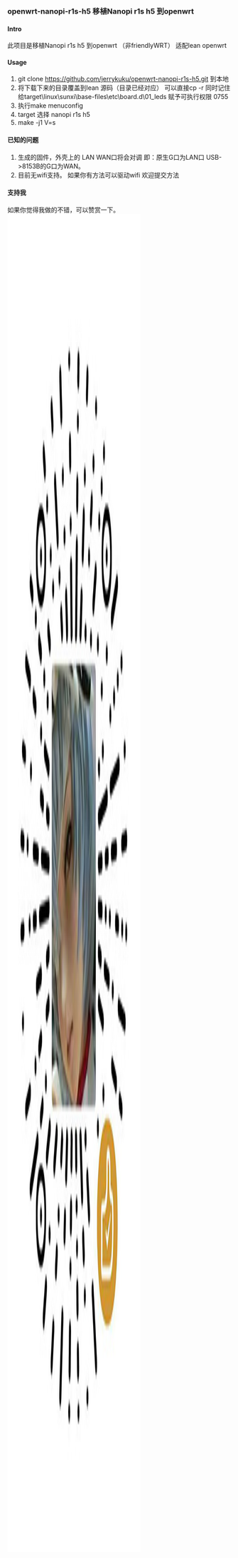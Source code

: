 ### openwrt-nanopi-r1s-h5 移植Nanopi r1s h5 到openwrt

#### Intro
此项目是移植Nanopi r1s h5 到openwrt （非friendlyWRT） 适配lean openwrt

#### Usage
1. git clone https://github.com/jerrykuku/openwrt-nanopi-r1s-h5.git 到本地
2. 将下载下来的目录覆盖到lean 源码（目录已经对应） 可以直接cp -r 同时记住给target\linux\sunxi\base-files\etc\board.d\01_leds 赋予可执行权限 0755
3. 执行make menuconfig
4. target 选择 nanopi r1s h5
5. make -j1 V=s

#### 已知的问题
1. 生成的固件，外壳上的 LAN WAN口将会对调 即：原生G口为LAN口 USB->8153B的G口为WAN。
2. 目前无wifi支持。  如果你有方法可以驱动wifi 欢迎提交方法

#### 支持我
如果你觉得我做的不错，可以赞赏一下。
<img src="https://raw.githubusercontent.com/jerrykuku/staff/master/photo_2019-12-22_11-40-20.jpg" width="300" height="3002">
